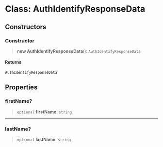 # Class: AuthIdentifyResponseData

## Constructors

<a id="constructor"></a>

### Constructor

> **new AuthIdentifyResponseData**(): `AuthIdentifyResponseData`

#### Returns

`AuthIdentifyResponseData`

## Properties

<a id="firstname"></a>

### firstName?

> `optional` **firstName**: `string`

---

<a id="lastname"></a>

### lastName?

> `optional` **lastName**: `string`
